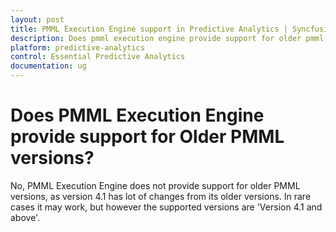```yaml
---
layout: post
title: PMML Execution Engine support in Predictive Analytics | Syncfusion
description: Does pmml execution engine provide support for older pmml versions in Syncfusion Essential Predictive Analytics, its elements, and more.
platform: predictive-analytics
control: Essential Predictive Analytics
documentation: ug
---
```


# Does PMML Execution Engine provide support for Older PMML versions?

No, PMML Execution Engine does not provide support for older PMML versions, as version 4.1 has lot of changes from its older versions. In rare cases it may work, but however the supported versions are 'Version 4.1 and above'.

